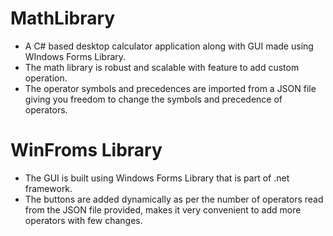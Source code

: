 # MathLibrary
* A C# based desktop calculator application along with GUI made using WIndows Forms Library. 
* The math library is robust and scalable with feature to add custom operation. 
* The operator symbols and precedences are imported from a JSON file giving you freedom to change the symbols and precedence of operators.

# WinFroms Library
* The GUI is built using Windows Forms Library that is part of .net framework.
* The buttons are added dynamically as per the number of operators read from the JSON file provided, makes it very convenient to add more operators with few changes.

